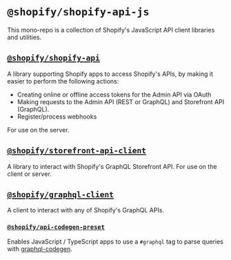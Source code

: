 # `@shopify/shopify-api-js`

This mono-repo is a collection of Shopify's JavaScript API client libraries and utilities.

## [`@shopify/shopify-api`](./packages/shopify-api)

A library supporting Shopify apps to access Shopify's APIs, by making it easier to perform the following actions:

- Creating online or offline access tokens for the Admin API via OAuth
- Making requests to the Admin API (REST or GraphQL) and Storefront API (GraphQL).
- Register/process webhooks

For use on the server.

## [`@shopify/storefront-api-client`](./packages/storefront-api-client)

A library to interact with Shopify's GraphQL Storefront API. For use on the client or server.

## [`@shopify/graphql-client`](./packages/graphql-client)

A client to interact with any of Shopify's GraphQL APIs.

### [`@shopify/api-codegen-preset`](./packages/api-codegen-preset)

Enables JavaScript / TypeScript apps to use a `#graphql` tag to parse queries with [graphql-codegen](https://the-guild.dev/graphql/codegen).
